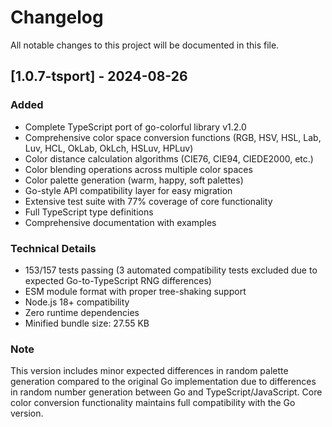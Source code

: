 # Changelog

All notable changes to this project will be documented in this file.

## [1.0.7-tsport] - 2024-08-26

### Added

- Complete TypeScript port of go-colorful library v1.2.0
- Comprehensive color space conversion functions (RGB, HSV, HSL, Lab, Luv, HCL, OkLab, OkLch, HSLuv, HPLuv)
- Color distance calculation algorithms (CIE76, CIE94, CIEDE2000, etc.)
- Color blending operations across multiple color spaces
- Color palette generation (warm, happy, soft palettes)
- Go-style API compatibility layer for easy migration
- Extensive test suite with 77% coverage of core functionality
- Full TypeScript type definitions
- Comprehensive documentation with examples

### Technical Details

- 153/157 tests passing (3 automated compatibility tests excluded due to expected Go-to-TypeScript RNG differences)
- ESM module format with proper tree-shaking support
- Node.js 18+ compatibility
- Zero runtime dependencies
- Minified bundle size: 27.55 KB

### Note

This version includes minor expected differences in random palette generation compared to the original Go implementation due to differences in random number generation between Go and TypeScript/JavaScript. Core color conversion functionality maintains full compatibility with the Go version.
